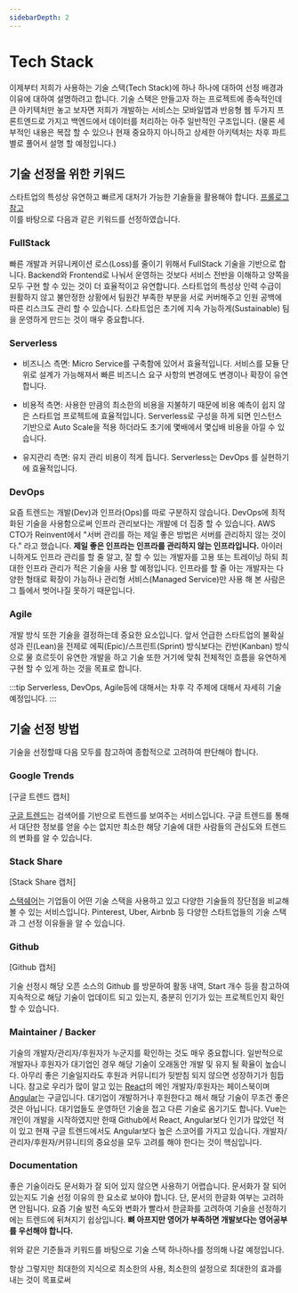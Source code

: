 ```yaml
---
sidebarDepth: 2
---
```


# Tech Stack

이제부터 저희가 사용하는 기술 스택(Tech Stack)에 하나 하나에 대하여 선정 배경과 이유에 대하여 설명하려고 합니다. 기술 스택은 만들고자 하는 프로젝트에 종속적인데 큰 아키텍처만 놓고 보자면 저희가 개발하는 서비스는 모바일앱과 반응형 웹 두가지 프론트엔드로 가지고 백엔드에서 데이터를 처리하는 아주 일반적인 구조입니다. (물론 세부적인 내용은 복잡 할 수 있으나 현재 중요하지 아니하고 상세한 아키텍처는 차후 파트별로 풀어서 설명 할 예정입니다.)

## 기술 선정을 위한 키워드

스타트업의 특성상 유연하고 빠르게 대처가 가능한 기술들을 활용해야 합니다. [프롤로그 참고](/webdev/prologue/)<br>
이를 바탕으로 다음과 같은 키워드를 선정하였습니다.

### FullStack

빠른 개발과 커뮤니케이션 로스(Loss)를 줄이기 위해서 FullStack 기술을 기반으로 합니다. Backend와 Frontend로 나눠서 운영하는 것보다 서비스 전반을 이해하고 양쪽을 모두 구현 할 수 있는 것이 더 효율적이고 유연합니다. 스타트업의 특성상 인력 수급이 원활하지 않고 불안정한 상황에서 팀원간 부족한 부분을 서로 커버해주고 인원 공백에 따른 리스크도 관리 할 수 있습니다. 스타트업은 초기에 지속 가능하게(Sustainable) 팀을 운영하게 만드는 것이 매우 중요합니다.

### Serverless

* 비즈니스 측면: Micro Service를 구축함에 있어서 효율적입니다. 서비스를 모듈 단위로 설계가 가능해져서 빠른 비즈니스 요구 사항의 변경에도 변경이나 확장이 유연합니다.

* 비용적 측면: 사용한 만큼의 최소한의 비용을 지불하기 때문에 비용 예측이 쉽지 않은 스타트업 프로젝트에 효율적입니다. Serverless로 구성을 하게 되면 인스턴스 기반으로 Auto Scale을 적용 하더라도 초기에 몇배에서 몇십배 비용을 아낄 수 있습니다.

* 유지관리 측면: 유지 관리 비용이 적게 듭니다. Serverless는 DevOps 를 실현하기에 효율적입니다.

### DevOps

요즘 트렌드는 개발(Dev)과 인프라(Ops)를 따로 구분하지 않습니다. DevOps에 최적화된 기술을 사용함으로써 인프라 관리보다는 개발에 더 집중 할 수 있습니다.
AWS CTO가 Reinvent에서 "서버 관리를 하는 제일 좋은 방법은 서버를 관리하지 않는 것이다." 라고 했습니다. **제일 좋은 인프라는 인프라를 관리하지 않는 인프라입니다.** 아이러니하게도 인프라 관리를 할 줄 알고, 잘 할 수 있는 개발자를 고용 또는 트레이닝 하되 최대한 인프라 관리가 적은 기술을 사용 할 예정입니다. 인프라를 할 줄 아는 개발자는 다양한 형태로 확장이 가능하나 관리형 서비스(Managed Service)만 사용 해 본 사람은 그 틀에서 벗어나질 못하기 때문입니다.

### Agile

개발 방식 또한 기술을 결정하는데 중요한 요소입니다. 앞서 언급한 스타트업의 불확실성과 린(Lean)을 전제로 에픽(Epic)/스프린트(Sprint) 방식보다는 칸반(Kanban) 방식으로 물 흐르듯이 유연한 개발을 하고 기술 또한 거기에 맞춰 전체적인 흐름을 유연하게 구현 할 수 있게 하는 것을 목표로 합니다.



:::tip
Serverless, DevOps, Agile등에 대해서는 차후 각 주제에 대해서 자세히 기술 예정입니다.
:::


## 기술 선정 방법

기술을 선정할때 다음 모두를 참고하여 종합적으로 고려하여 판단해야 합니다.

### Google Trends

[구글 트렌드 캡처]

[구글 트렌드](https://trends.google.com/)는 검색어를 기반으로 트렌드를 보여주는 서비스입니다. 구글 트렌드를 통해서 대단한 정보를 얻을 수는 없지만 최소한 해당 기술에 대한 사람들의 관심도와 트렌드의 변화를 알 수 있습니다.

### Stack Share

[Stack Share 캡처]

[스택쉐어](https://stackshare.io/)는 기업들이 어떤 기술 스택을 사용하고 있고 다양한 기술들의 장단점을 비교해 볼 수 있는 서비스입니다. Pinterest, Uber, Airbnb 등 다양한 스타트업들의 기술 스택과 그 선정 이유들을 알 수 있습니다.

### Github

[Github 캡처]

기술 선정시 해당 오픈 소스의 Github 를 방문하여 활동 내역, Start 개수 등을 참고하여 지속적으로 해당 기술이 업데이트 되고 있는지, 충분히 인기가 있는 프로젝트인지 확인할 수 있습니다.

### Maintainer / Backer

기술의 개발자/관리자/후원자가 누군지를 확인하는 것도 매우 중요합니다. 일반적으로 개발자나 후원자가 대기업인 경우 해당 기술이 오래동안 개발 및 유지 될 확율이 높습니다. 아무리 좋은 기술일지라도 후원과 커뮤니티가 뒷받침 되지 않으면 성장하기가 힘듭니다. 참고로 우리가 많이 알고 있는 [React](https://reactjs.org)의 메인 개발자/후원자는 페이스북이며 [Angular](https://angular.io)는 구글입니다. 대기업이 개발하거나 후원한다고 해서 해당 기술이 무조건 좋은 것은 아닙니다. 대기업들도 운영하던 기술을 접고 다른 기술로 옴기기도 합니다. Vue는 개인이 개발을 시작하였지만 한때 Github에서 React, Angular보다 인기가 많았던 적이 있고 현재 구글 트렌드에서도 Angular보다 높은 스코어를 가지고 있습니다. 개발자/관리자/후원자/커뮤니티의 중요성을 모두 고려를 해야 한다는 것이 핵심입니다.

### Documentation

좋은 기술이라도 문서화가 잘 되어 있지 않으면 사용하기 어렵습니다. 문서화가 잘 되어 있는지도 기술 선정 이유의 한 요소로 보아야 합니다. 단, 문서의 한글화 여부는 고려하면 안됩니다. 요즘 기술 발전 속도와 변화가 빨라서 한글화를 고려하여 기술을 선정하기에는 트렌드에 뒤쳐지기 쉽상입니다. **뼈 아프지만 영어가 부족하면 개발보다는 영어공부를 우선해야 합니다.**


위와 같은 기준들과 키워드를 바탕으로 기술 스택 하나하나를 정의해 나갈 예정입니다.



항상 그렇지만 최대한의 지식으로 최소한의 사용, 최소한의 설정으로 최대한의 효과를 내는 것이 목표로써
